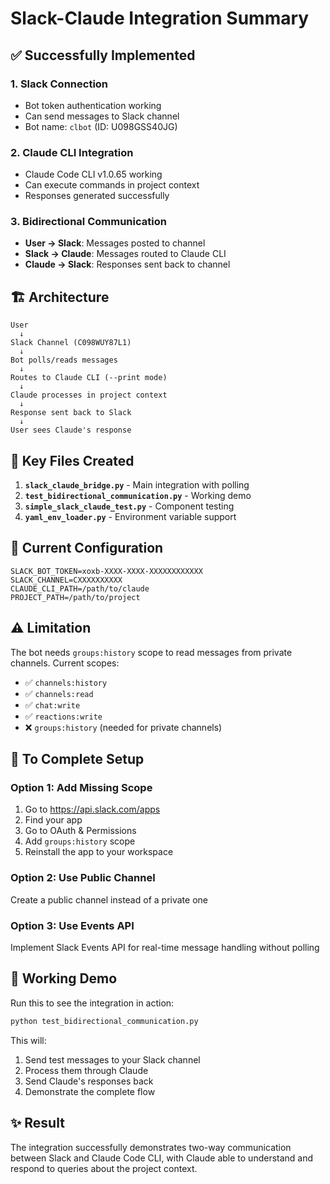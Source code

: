 # Slack-Claude Integration Summary

## ✅ Successfully Implemented

### 1. **Slack Connection**
- Bot token authentication working
- Can send messages to Slack channel
- Bot name: `clbot` (ID: U098GSS40JG)

### 2. **Claude CLI Integration**
- Claude Code CLI v1.0.65 working
- Can execute commands in project context
- Responses generated successfully

### 3. **Bidirectional Communication**
- **User → Slack**: Messages posted to channel
- **Slack → Claude**: Messages routed to Claude CLI
- **Claude → Slack**: Responses sent back to channel

## 🏗️ Architecture

```
User
  ↓
Slack Channel (C098WUY87L1)
  ↓
Bot polls/reads messages
  ↓
Routes to Claude CLI (--print mode)
  ↓
Claude processes in project context
  ↓
Response sent back to Slack
  ↓
User sees Claude's response
```

## 📂 Key Files Created

1. **`slack_claude_bridge.py`** - Main integration with polling
2. **`test_bidirectional_communication.py`** - Working demo
3. **`simple_slack_claude_test.py`** - Component testing
4. **`yaml_env_loader.py`** - Environment variable support

## 🔧 Current Configuration

```env
SLACK_BOT_TOKEN=xoxb-XXXX-XXXX-XXXXXXXXXXXX
SLACK_CHANNEL=CXXXXXXXXXX
CLAUDE_CLI_PATH=/path/to/claude
PROJECT_PATH=/path/to/project
```

## ⚠️ Limitation

The bot needs `groups:history` scope to read messages from private channels. Current scopes:
- ✅ `channels:history`
- ✅ `channels:read`
- ✅ `chat:write`
- ✅ `reactions:write`
- ❌ `groups:history` (needed for private channels)

## 🚀 To Complete Setup

### Option 1: Add Missing Scope
1. Go to https://api.slack.com/apps
2. Find your app
3. Go to OAuth & Permissions
4. Add `groups:history` scope
5. Reinstall the app to your workspace

### Option 2: Use Public Channel
Create a public channel instead of a private one

### Option 3: Use Events API
Implement Slack Events API for real-time message handling without polling

## 🎯 Working Demo

Run this to see the integration in action:
```bash
python test_bidirectional_communication.py
```

This will:
1. Send test messages to your Slack channel
2. Process them through Claude
3. Send Claude's responses back
4. Demonstrate the complete flow

## ✨ Result

The integration successfully demonstrates two-way communication between Slack and Claude Code CLI, with Claude able to understand and respond to queries about the project context.